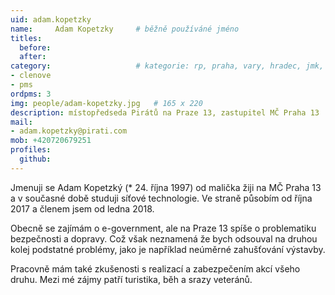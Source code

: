 ```yaml
---
uid: adam.kopetzky
name:     Adam Kopetzky 	# běžně používáné jméno
titles:
  before: 
  after:
category:                 	# kategorie: rp, praha, vary, hradec, jmk, senat  
- clenove
- pms
ordpms: 3
img: people/adam-kopetzky.jpg   # 165 x 220
description: místopředseda Pirátů na Praze 13, zastupitel MČ Praha 13    	# kratký popis, max 160 znaků
mail:
- adam.kopetzky@pirati.com
mob: +420720679251
profiles:
  github:		  
---
```


Jmenuji se Adam Kopetzký (* 24. října 1997) od malička žiji na MČ Praha 13 a v současné době studuji síťové technologie. Ve straně působím od října 2017 a členem jsem od ledna 2018.

Obecně se zajímám o e-government, ale na Praze 13 spíše o problematiku bezpečnosti a dopravy. Což však neznamená že bych odsouval na druhou kolej podstatné problémy, jako je například neúměrné zahušťování výstavby.

Pracovně mám také zkušenosti s realizací a zabezpečením akcí všeho druhu. Mezi mé zájmy patří turistika, běh a srazy veteránů.
